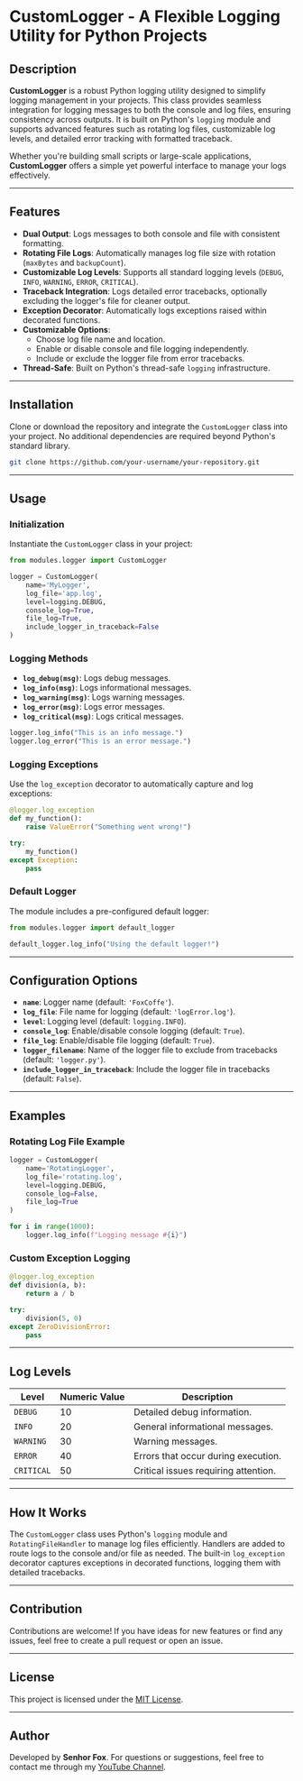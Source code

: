 
# CustomLogger - A Flexible Logging Utility for Python Projects

## Description

**CustomLogger** is a robust Python logging utility designed to simplify logging management in your projects. This class provides seamless integration for logging messages to both the console and log files, ensuring consistency across outputs. It is built on Python's `logging` module and supports advanced features such as rotating log files, customizable log levels, and detailed error tracking with formatted traceback.

Whether you're building small scripts or large-scale applications, **CustomLogger** offers a simple yet powerful interface to manage your logs effectively.

---

## Features

- **Dual Output**: Logs messages to both console and file with consistent formatting.
- **Rotating File Logs**: Automatically manages log file size with rotation (`maxBytes` and `backupCount`).
- **Customizable Log Levels**: Supports all standard logging levels (`DEBUG`, `INFO`, `WARNING`, `ERROR`, `CRITICAL`).
- **Traceback Integration**: Logs detailed error tracebacks, optionally excluding the logger's file for cleaner output.
- **Exception Decorator**: Automatically logs exceptions raised within decorated functions.
- **Customizable Options**:
  - Choose log file name and location.
  - Enable or disable console and file logging independently.
  - Include or exclude the logger file from error tracebacks.
- **Thread-Safe**: Built on Python's thread-safe `logging` infrastructure.

---

## Installation

Clone or download the repository and integrate the `CustomLogger` class into your project. No additional dependencies are required beyond Python's standard library.

```bash
git clone https://github.com/your-username/your-repository.git
```

---

## Usage

### Initialization

Instantiate the `CustomLogger` class in your project:

```python
from modules.logger import CustomLogger

logger = CustomLogger(
    name='MyLogger',
    log_file='app.log',
    level=logging.DEBUG,
    console_log=True,
    file_log=True,
    include_logger_in_traceback=False
)
```

### Logging Methods

- **`log_debug(msg)`**: Logs debug messages.
- **`log_info(msg)`**: Logs informational messages.
- **`log_warning(msg)`**: Logs warning messages.
- **`log_error(msg)`**: Logs error messages.
- **`log_critical(msg)`**: Logs critical messages.

```python
logger.log_info("This is an info message.")
logger.log_error("This is an error message.")
```

### Logging Exceptions

Use the `log_exception` decorator to automatically capture and log exceptions:

```python
@logger.log_exception
def my_function():
    raise ValueError("Something went wrong!")

try:
    my_function()
except Exception:
    pass
```

### Default Logger

The module includes a pre-configured default logger:

```python
from modules.logger import default_logger

default_logger.log_info("Using the default logger!")
```

---

## Configuration Options

- **`name`**: Logger name (default: `'FoxCoffe'`).
- **`log_file`**: File name for logging (default: `'logError.log'`).
- **`level`**: Logging level (default: `logging.INFO`).
- **`console_log`**: Enable/disable console logging (default: `True`).
- **`file_log`**: Enable/disable file logging (default: `True`).
- **`logger_filename`**: Name of the logger file to exclude from tracebacks (default: `'logger.py'`).
- **`include_logger_in_traceback`**: Include the logger file in tracebacks (default: `False`).

---

## Examples

### Rotating Log File Example

```python
logger = CustomLogger(
    name='RotatingLogger',
    log_file='rotating.log',
    level=logging.DEBUG,
    console_log=False,
    file_log=True
)

for i in range(1000):
    logger.log_info(f"Logging message #{i}")
```

### Custom Exception Logging

```python
@logger.log_exception
def division(a, b):
    return a / b

try:
    division(5, 0)
except ZeroDivisionError:
    pass
```

---

## Log Levels

| Level     | Numeric Value | Description                          |
|-----------|---------------|--------------------------------------|
| `DEBUG`   | 10            | Detailed debug information.         |
| `INFO`    | 20            | General informational messages.     |
| `WARNING` | 30            | Warning messages.                   |
| `ERROR`   | 40            | Errors that occur during execution. |
| `CRITICAL`| 50            | Critical issues requiring attention.|

---

## How It Works

The `CustomLogger` class uses Python's `logging` module and `RotatingFileHandler` to manage log files efficiently. Handlers are added to route logs to the console and/or file as needed. The built-in `log_exception` decorator captures exceptions in decorated functions, logging them with detailed tracebacks.

---

## Contribution

Contributions are welcome! If you have ideas for new features or find any issues, feel free to create a pull request or open an issue.

---

## License

This project is licensed under the [MIT License](LICENSE).

---

## Author

Developed by **Senhor Fox**. For questions or suggestions, feel free to contact me through my [YouTube Channel](https://youtube.com/@FoxpopPlay).
